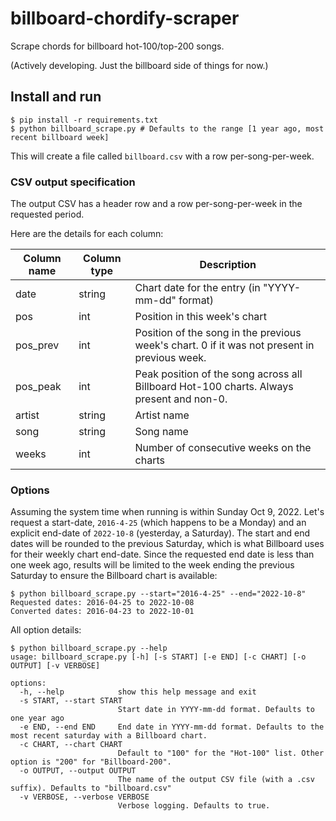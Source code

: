 # billboard-chordify-scraper

Scrape chords for billboard hot-100/top-200 songs.

(Actively developing. Just the billboard side of things for now.)

## Install and run

```shell
$ pip install -r requirements.txt
$ python billboard_scrape.py # Defaults to the range [1 year ago, most recent billboard week]
```

This will create a file called `billboard.csv` with a row per-song-per-week.

### CSV output specification

The output CSV has a header row and a row per-song-per-week in the requested period.

Here are the details for each column:

Column name | Column type | Description
------------- | ------------- | -------------
date  | string | Chart date for the entry (in "YYYY-mm-dd" format)
pos  | int | Position in this week's chart
pos_prev  | int | Position of the song in the previous week's chart. 0 if it was not present in previous week.
pos_peak  | int | Peak position of the song across all Billboard Hot-100 charts. Always present and non-0.
artist  | string | Artist name
song  | string | Song name
weeks  | int | Number of consecutive weeks on the charts

### Options

Assuming the system time when running is within Sunday Oct 9, 2022.
Let's request a start-date, `2016-4-25` (which happens to be a Monday) and an explicit end-date of `2022-10-8` (yesterday, a Saturday).
The start and end dates will be rounded to the previous Saturday, which is what Billboard uses for their weekly chart end-date.
Since the requested end date is less than one week ago, results will be limited to the week ending the previous Saturday to ensure the Billboard chart is available:

```shell
$ python billboard_scrape.py --start="2016-4-25" --end="2022-10-8"
Requested dates: 2016-04-25 to 2022-10-08
Converted dates: 2016-04-23 to 2022-10-01
```

All option details:

```shell
$ python billboard_scrape.py --help
usage: billboard_scrape.py [-h] [-s START] [-e END] [-c CHART] [-o OUTPUT] [-v VERBOSE]

options:
  -h, --help            show this help message and exit
  -s START, --start START
                        Start date in YYYY-mm-dd format. Defaults to one year ago
  -e END, --end END     End date in YYYY-mm-dd format. Defaults to the most recent saturday with a Billboard chart.
  -c CHART, --chart CHART
                        Default to "100" for the "Hot-100" list. Other option is "200" for "Billboard-200".
  -o OUTPUT, --output OUTPUT
                        The name of the output CSV file (with a .csv suffix). Defaults to "billboard.csv"
  -v VERBOSE, --verbose VERBOSE
                        Verbose logging. Defaults to true.
```
